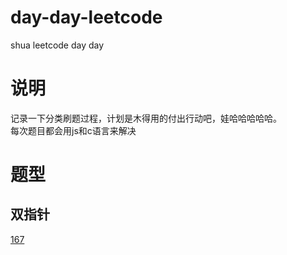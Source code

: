 # day-day-leetcode
shua leetcode day day

# 说明
记录一下分类刷题过程，计划是木得用的付出行动吧，娃哈哈哈哈哈。  
每次题目都会用js和c语言来解决

# 题型  

## 双指针  

<a href="https://github.com/this-spring/day-day-leetcode/blob/main/%E5%8F%8C%E6%8C%87%E9%92%88/167/README.md">167</a>